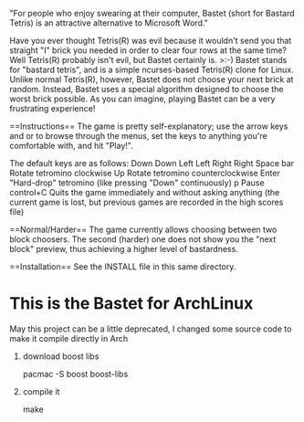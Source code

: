 "For people who enjoy swearing at their computer, Bastet (short for Bastard Tetris) is an attractive alternative to Microsoft Word."

Have you ever thought Tetris(R) was evil because it wouldn't send you that straight "I" brick you needed in order to clear four rows at the same time? Well Tetris(R) probably isn't evil, but Bastet certainly is. >:-) Bastet stands for "bastard tetris", and is a simple ncurses-based Tetris(R) clone for Linux. Unlike normal Tetris(R), however, Bastet does not choose your next brick at random. Instead, Bastet uses a special algorithm designed to choose the worst brick possible. As you can imagine, playing Bastet can be a very frustrating experience!

==Instructions==
The game is pretty self-explanatory; use the arrow keys and <space> or <enter> to browse through the menus, set the keys to anything you're comfortable with, and hit "Play!".

The default keys are as follows:
Down	    Down
Left	    Left
Right	    Right
Space bar   Rotate tetromino clockwise
Up    	    Rotate tetromino counterclockwise
Enter	    "Hard-drop" tetromino (like pressing "Down" continuously)
p	    Pause
control+C   Quits the game immediately and without asking anything (the current game is lost, but previous games are recorded in the high scores file)

==Normal/Harder==
The game currently allows choosing between two block choosers. The second (harder) one does not show you the "next block" preview, thus achieving a higher level of bastardness.

==Installation==
See the INSTALL file in this same directory.

# This is the Bastet for ArchLinux

May this project can be a little deprecated, I changed some source code to make it compile directly in Arch

1. download boost libs

	pacmac -S boost boost-libs

2. compile it

	make
